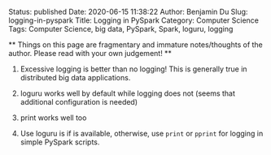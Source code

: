 Status: published
Date: 2020-06-15 11:38:22
Author: Benjamin Du
Slug: logging-in-pyspark
Title: Logging in PySpark
Category: Computer Science
Tags: Computer Science, big data, PySpark, Spark, loguru, logging

**
Things on this page are fragmentary and immature notes/thoughts of the author.
Please read with your own judgement!
**

1. Excessive logging is better than no logging!
    This is generally true in distributed big data applications.
    
1. loguru works well by default while logging does not (seems that additional configuration is needed)

2. print works well too

3. Use loguru is if is available,
    otherwise, 
    use `print` or `pprint` for logging in simple PySpark scripts.